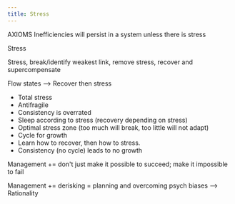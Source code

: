 ```yaml
---
title: Stress
---
```



AXIOMS
Inefficiencies will persist in a system unless there is stress

Stress


Stress, break/identify weakest link, remove stress, recover and supercompensate

Flow states --> Recover then stress

- Total stress
- Antifragile
- Consistency is overrated
- Sleep according to stress (recovery depending on stress)
- Optimal stress zone (too much will break, too little will not adapt)
- Cycle for growth
- Learn how to recover, then how to stress.
- Consistency (no cycle) leads to no growth

Management += don't just make it possible to succeed; make it impossible to fail

Management += derisking = planning and overcoming psych biases --> Rationality

